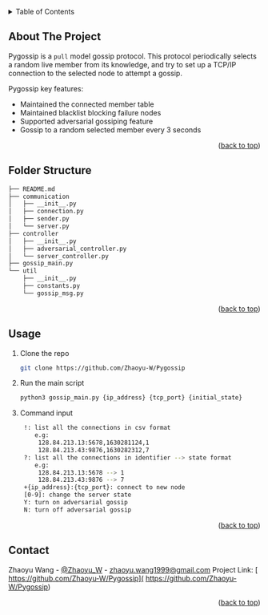 <!-- Improved compatibility of back to top link: See: https://github.com/othneildrew/Best-README-Template/pull/73 -->
<a name="readme-top"></a>

<!-- TABLE OF CONTENTS -->
<details>
  <summary>Table of Contents</summary>
  <ol>
    <li><a href="#about-the-project">About The Project</a></li>
    <li><a href="#folder-structure">Folder Structure</a></li>
    <li><a href="#usage">Usage</a></li>
    <li><a href="#contact">Contact</a></li>
  </ol>
</details>

<!-- ABOUT THE PROJECT -->
## About The Project
Pygossip is a `pull` model gossip protocol. This protocol periodically selects
a random live member from its knowledge, and try to set up a TCP/IP connection to the selected
node to attempt a gossip.

Pygossip key features:
* Maintained the connected member table
* Maintained blacklist blocking failure nodes
* Supported adversarial gossiping feature
* Gossip to a random selected member every 3 seconds

<p align="right">(<a href="#readme-top">back to top</a>)</p>

## Folder Structure
```sh
├── README.md
├── communication
│   ├── __init__.py
│   ├── connection.py
│   ├── sender.py
│   └── server.py
├── controller
│   ├── __init__.py
│   ├── adversarial_controller.py
│   └── server_controller.py
├── gossip_main.py
└── util
    ├── __init__.py
    ├── constants.py
    └── gossip_msg.py
```

<p align="right">(<a href="#readme-top">back to top</a>)</p>

<!-- USAGE EXAMPLES -->
## Usage
1. Clone the repo
   ```sh
   git clone https://github.com/Zhaoyu-W/Pygossip
   ```
2. Run the main script
   ```sh
   python3 gossip_main.py {ip_address} {tcp_port} {initial_state}
   ```
3. Command input
   ```sh
    !: list all the connections in csv format
       e.g:
        128.84.213.13:5678,1630281124,1
        128.84.213.43:9876,1630282312,7
    ?: list all the connections in identifier --> state format
       e.g:
        128.84.213.13:5678 --> 1
        128.84.213.43:9876 --> 7
    +{ip_address}:{tcp_port}: connect to new node
    [0-9]: change the server state
    Y: turn on adversarial gossip
    N: turn off adversarial gossip
   ```
<p align="right">(<a href="#readme-top">back to top</a>)</p>

<!-- CONTACT -->
## Contact
Zhaoyu Wang - [@Zhaoyu_W](https://twitter.com/Zhaoyu_W) - zhaoyu.wang1999@gmail.com
Project Link: [ https://github.com/Zhaoyu-W/Pygossip]( https://github.com/Zhaoyu-W/Pygossip)

<p align="right">(<a href="#readme-top">back to top</a>)</p>
